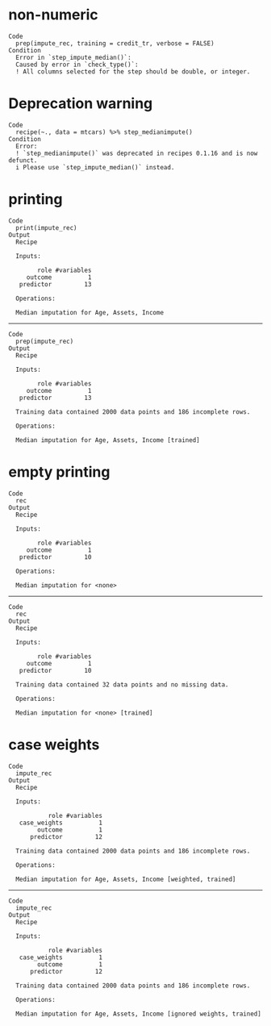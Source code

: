 # non-numeric

    Code
      prep(impute_rec, training = credit_tr, verbose = FALSE)
    Condition
      Error in `step_impute_median()`:
      Caused by error in `check_type()`:
      ! All columns selected for the step should be double, or integer.

# Deprecation warning

    Code
      recipe(~., data = mtcars) %>% step_medianimpute()
    Condition
      Error:
      ! `step_medianimpute()` was deprecated in recipes 0.1.16 and is now defunct.
      i Please use `step_impute_median()` instead.

# printing

    Code
      print(impute_rec)
    Output
      Recipe
      
      Inputs:
      
            role #variables
         outcome          1
       predictor         13
      
      Operations:
      
      Median imputation for Age, Assets, Income

---

    Code
      prep(impute_rec)
    Output
      Recipe
      
      Inputs:
      
            role #variables
         outcome          1
       predictor         13
      
      Training data contained 2000 data points and 186 incomplete rows. 
      
      Operations:
      
      Median imputation for Age, Assets, Income [trained]

# empty printing

    Code
      rec
    Output
      Recipe
      
      Inputs:
      
            role #variables
         outcome          1
       predictor         10
      
      Operations:
      
      Median imputation for <none>

---

    Code
      rec
    Output
      Recipe
      
      Inputs:
      
            role #variables
         outcome          1
       predictor         10
      
      Training data contained 32 data points and no missing data.
      
      Operations:
      
      Median imputation for <none> [trained]

# case weights

    Code
      impute_rec
    Output
      Recipe
      
      Inputs:
      
               role #variables
       case_weights          1
            outcome          1
          predictor         12
      
      Training data contained 2000 data points and 186 incomplete rows. 
      
      Operations:
      
      Median imputation for Age, Assets, Income [weighted, trained]

---

    Code
      impute_rec
    Output
      Recipe
      
      Inputs:
      
               role #variables
       case_weights          1
            outcome          1
          predictor         12
      
      Training data contained 2000 data points and 186 incomplete rows. 
      
      Operations:
      
      Median imputation for Age, Assets, Income [ignored weights, trained]

